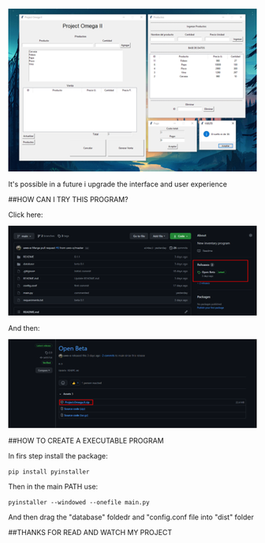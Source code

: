 
![image](README/Screenshot_1.png)

It's possible in a future i upgrade the interface and user experience

##HOW CAN I TRY THIS PROGRAM?

Click here:

![image](README/Screenshot_2.png)

And then:

![image](README/Screenshot_3.png)

##HOW TO CREATE A EXECUTABLE PROGRAM

In firs step install the package:

```pip install pyinstaller```

Then in the main PATH use:

```pyinstaller --windowed --onefile main.py```

And then drag the "database" foldedr and "config.conf file into "dist" folder

##THANKS FOR READ AND WATCH MY PROJECT
